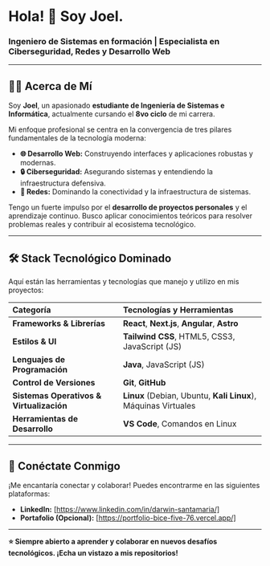 # Hola! 👋 Soy Joel.
### Ingeniero de Sistemas en formación | Especialista en Ciberseguridad, Redes y Desarrollo Web

---

## 👨‍💻 Acerca de Mí

Soy **Joel**, un apasionado **estudiante de Ingeniería de Sistemas e Informática**, actualmente cursando el **8vo ciclo** de mi carrera.

Mi enfoque profesional se centra en la convergencia de tres pilares fundamentales de la tecnología moderna:
* **🌐 Desarrollo Web:** Construyendo interfaces y aplicaciones robustas y modernas.
* **🔒 Ciberseguridad:** Asegurando sistemas y entendiendo la infraestructura defensiva.
* **🔗 Redes:** Dominando la conectividad y la infraestructura de sistemas.

Tengo un fuerte impulso por el **desarrollo de proyectos personales** y el aprendizaje continuo. Busco aplicar conocimientos teóricos para resolver problemas reales y contribuir al ecosistema tecnológico.

---

## 🛠️ Stack Tecnológico Dominado

Aquí están las herramientas y tecnologías que manejo y utilizo en mis proyectos:

| Categoría | Tecnologías y Herramientas |
| :--- | :--- |
| **Frameworks & Librerías** | **React**, **Next.js**, **Angular**, **Astro** |
| **Estilos & UI** | **Tailwind CSS**, HTML5, CSS3, JavaScript (JS) |
| **Lenguajes de Programación** | **Java**, JavaScript (JS) |
| **Control de Versiones** | **Git**, **GitHub** |
| **Sistemas Operativos & Virtualización** | **Linux** (Debian, Ubuntu, **Kali Linux**), Máquinas Virtuales |
| **Herramientas de Desarrollo** | **VS Code**, Comandos en Linux |

---

## 🤝 Conéctate Conmigo

¡Me encantaría conectar y colaborar! Puedes encontrarme en las siguientes plataformas:

* **LinkedIn:** [https://www.linkedin.com/in/darwin-santamaria/]
* **Portafolio (Opcional):** [https://portfolio-bice-five-76.vercel.app/]

---

**⭐ Siempre abierto a aprender y colaborar en nuevos desafíos tecnológicos. ¡Echa un vistazo a mis repositorios!**
